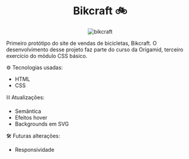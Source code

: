 <h1 align="center">Bikcraft 🚲</h1>
<center><img src="https://images2.imgbox.com/f4/75/hqWTBYom_o.png" alt="bikcraft"></center>

Primeiro protótipo do site de vendas de bicicletas, Bikcraft. O desenvolvimento desse projeto faz parte do curso da Origamid, terceiro exercício do módulo CSS básico.

⚙️ Tecnologias usadas:
- HTML
- CSS

⛓ Atualizações:
- Semântica
- Efeitos hover
- Backgrounds em SVG

🛠️ Futuras alterações:
- Responsividade
